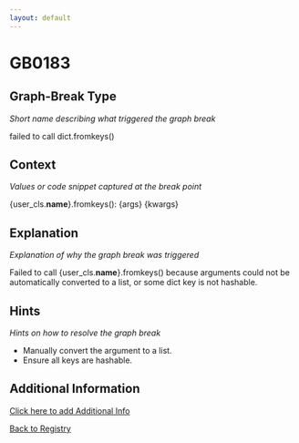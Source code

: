 ```yaml
---
layout: default
---
```

# GB0183

## Graph-Break Type
*Short name describing what triggered the graph break*

failed to call dict.fromkeys()

## Context
*Values or code snippet captured at the break point*

{user_cls.__name__}.fromkeys(): {args} {kwargs}

## Explanation
*Explanation of why the graph break was triggered*

Failed to call {user_cls.__name__}.fromkeys() because arguments could not be automatically converted to a list, or some dict key is not hashable.

## Hints
*Hints on how to resolve the graph break*

- Manually convert the argument to a list.
- Ensure all keys are hashable.


## Additional Information

<!-- ADDITIONAL INFORMATION START - Add custom information below this line -->

<!-- ADDITIONAL INFORMATION END -->


[Click here to add Additional Info](https://github.com/pytorch-labs/compile-graph-break-site/edit/main/docs/gb/gb0183.md)

[Back to Registry](../index.html)
